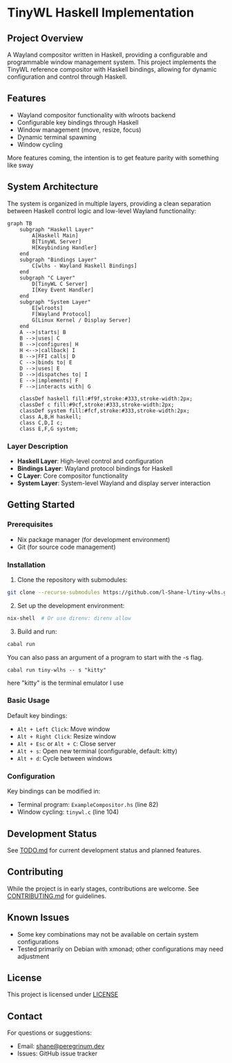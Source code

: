 # TinyWL Haskell Implementation

## Project Overview

A Wayland compositor written in Haskell, providing a configurable and programmable window management system. This project implements the TinyWL reference compositor with Haskell bindings, allowing for dynamic configuration and control through Haskell.

## Features

- Wayland compositor functionality with wlroots backend
- Configurable key bindings through Haskell
- Window management (move, resize, focus)
- Dynamic terminal spawning
- Window cycling

More features coming, the intention is to get feature parity with something like sway

## System Architecture

The system is organized in multiple layers, providing a clean separation between Haskell control logic and low-level Wayland functionality:

```mermaid
graph TB
    subgraph "Haskell Layer"
        A[Haskell Main]
        B[TinyWL Server]
        H[Keybinding Handler]
    end
    subgraph "Bindings Layer"
        C[wlhs - Wayland Haskell Bindings]
    end
    subgraph "C Layer"
        D[TinyWL C Server]
        I[Key Event Handler]
    end
    subgraph "System Layer"
        E[wlroots]
        F[Wayland Protocol]
        G[Linux Kernel / Display Server]
    end
    A -->|starts| B
    B -->|uses| C
    B -->|configures| H
    H <-->|callback| I
    B -->|FFI calls| D
    C -->|binds to| E
    D -->|uses| E
    D -->|dispatches to| I
    E -->|implements| F
    F -->|interacts with| G

    classDef haskell fill:#f9f,stroke:#333,stroke-width:2px;
    classDef c fill:#9cf,stroke:#333,stroke-width:2px;
    classDef system fill:#fcf,stroke:#333,stroke-width:2px;
    class A,B,H haskell;
    class C,D,I c;
    class E,F,G system;
```

### Layer Description

- **Haskell Layer**: High-level control and configuration
- **Bindings Layer**: Wayland protocol bindings for Haskell
- **C Layer**: Core compositor functionality
- **System Layer**: System-level Wayland and display server interaction

## Getting Started

### Prerequisites

- Nix package manager (for development environment)
- Git (for source code management)

### Installation

1. Clone the repository with submodules:

```bash
git clone --recurse-submodules https://github.com/l-Shane-l/tiny-wlhs.git
```

2. Set up the development environment:

```bash
nix-shell  # Or use direnv: direnv allow
```

3. Build and run:

```bash
cabal run
```

You can also pass an argument of a program to start with the -s flag.

`cabal run tiny-wlhs -- s "kitty"`

here "kitty" is the terminal emulator I use

### Basic Usage

Default key bindings:

- `Alt + Left Click`: Move window
- `Alt + Right Click`: Resize window
- `Alt + Esc` or `Alt + C`: Close server
- `Alt + s`: Open new terminal (configurable, default: kitty)
- `Alt + d`: Cycle between windows

### Configuration

Key bindings can be modified in:

- Terminal program: `ExampleCompositor.hs` (line 82)
- Window cycling: `tinywl.c` (line 104)

## Development Status

See [TODO.md](TODO.md) for current development status and planned features.

## Contributing

While the project is in early stages, contributions are welcome. See [CONTRIBUTING.md](CONTRIBUTING.md) for guidelines.

## Known Issues

- Some key combinations may not be available on certain system configurations
- Tested primarily on Debian with xmonad; other configurations may need adjustment

## License

This project is licensed under [LICENSE](LICENSE)

## Contact

For questions or suggestions:

- Email: shane@peregrinum.dev
- Issues: GitHub issue tracker

